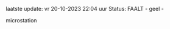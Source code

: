 laatste update: 
vr 20-10-2023 22:04   uur 
Status: FAALT - geel - 
<div class="service Y">microstation</div>